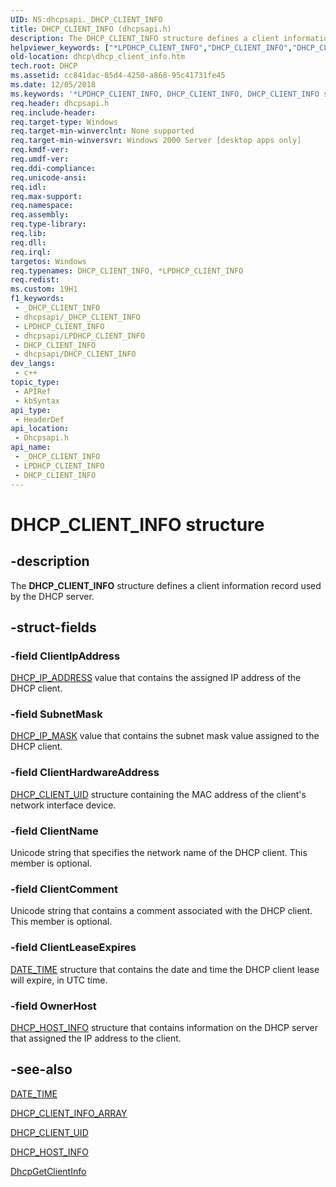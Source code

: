 ```yaml
---
UID: NS:dhcpsapi._DHCP_CLIENT_INFO
title: DHCP_CLIENT_INFO (dhcpsapi.h)
description: The DHCP_CLIENT_INFO structure defines a client information record used by the DHCP server.
helpviewer_keywords: ["*LPDHCP_CLIENT_INFO","DHCP_CLIENT_INFO","DHCP_CLIENT_INFO structure [DHCP]","LPDHCP_CLIENT_INFO","LPDHCP_CLIENT_INFO structure pointer [DHCP]","dhcp.dhcp_client_info","dhcpsapi/LPDHCP_CLIENT_INFO","dhcpsapi/_DHCP_CLIENT_INFO"]
old-location: dhcp\dhcp_client_info.htm
tech.root: DHCP
ms.assetid: cc841dac-85d4-4250-a868-95c41731fe45
ms.date: 12/05/2018
ms.keywords: '*LPDHCP_CLIENT_INFO, DHCP_CLIENT_INFO, DHCP_CLIENT_INFO structure [DHCP], LPDHCP_CLIENT_INFO, LPDHCP_CLIENT_INFO structure pointer [DHCP], dhcp.dhcp_client_info, dhcpsapi/LPDHCP_CLIENT_INFO, dhcpsapi/_DHCP_CLIENT_INFO'
req.header: dhcpsapi.h
req.include-header: 
req.target-type: Windows
req.target-min-winverclnt: None supported
req.target-min-winversvr: Windows 2000 Server [desktop apps only]
req.kmdf-ver: 
req.umdf-ver: 
req.ddi-compliance: 
req.unicode-ansi: 
req.idl: 
req.max-support: 
req.namespace: 
req.assembly: 
req.type-library: 
req.lib: 
req.dll: 
req.irql: 
targetos: Windows
req.typenames: DHCP_CLIENT_INFO, *LPDHCP_CLIENT_INFO
req.redist: 
ms.custom: 19H1
f1_keywords:
 - _DHCP_CLIENT_INFO
 - dhcpsapi/_DHCP_CLIENT_INFO
 - LPDHCP_CLIENT_INFO
 - dhcpsapi/LPDHCP_CLIENT_INFO
 - DHCP_CLIENT_INFO
 - dhcpsapi/DHCP_CLIENT_INFO
dev_langs:
 - c++
topic_type:
 - APIRef
 - kbSyntax
api_type:
 - HeaderDef
api_location:
 - Dhcpsapi.h
api_name:
 - _DHCP_CLIENT_INFO
 - LPDHCP_CLIENT_INFO
 - DHCP_CLIENT_INFO
---
```


# DHCP_CLIENT_INFO structure


## -description

The <b>DHCP_CLIENT_INFO</b> structure defines a client information record used by the DHCP server.

## -struct-fields

### -field ClientIpAddress

<a href="/previous-versions/windows/desktop/dhcp/dhcp-server-management-type-definitions">DHCP_IP_ADDRESS</a> value that contains the assigned IP address of the DHCP client.

### -field SubnetMask

<a href="/previous-versions/windows/desktop/dhcp/dhcp-server-management-type-definitions">DHCP_IP_MASK</a> value that contains the subnet mask value assigned to the DHCP client.

### -field ClientHardwareAddress

<a href="/windows/desktop/api/dhcpsapi/ns-dhcpsapi-dhcp_binary_data">DHCP_CLIENT_UID</a> structure containing the MAC address of the client's network interface device.

### -field ClientName

Unicode string that specifies the network name of the DHCP client. This member is optional.

### -field ClientComment

Unicode string that contains a comment associated with the DHCP client. This member is optional.

### -field ClientLeaseExpires

<a href="/windows/desktop/api/dhcpsapi/ns-dhcpsapi-date_time">DATE_TIME</a> structure that contains the date and time the DHCP client lease will expire, in UTC time.

### -field OwnerHost

<a href="/windows/desktop/api/dhcpsapi/ns-dhcpsapi-dhcp_host_info">DHCP_HOST_INFO</a> structure that contains information on the DHCP server that assigned the IP address to the  client.

## -see-also

<a href="/windows/desktop/api/dhcpsapi/ns-dhcpsapi-date_time">DATE_TIME</a>



<a href="/windows/desktop/api/dhcpsapi/ns-dhcpsapi-dhcp_client_info_array">DHCP_CLIENT_INFO_ARRAY</a>



<a href="/windows/desktop/api/dhcpsapi/ns-dhcpsapi-dhcp_binary_data">DHCP_CLIENT_UID</a>



<a href="/windows/desktop/api/dhcpsapi/ns-dhcpsapi-dhcp_host_info">DHCP_HOST_INFO</a>



<a href="/previous-versions/windows/desktop/api/dhcpsapi/nf-dhcpsapi-dhcpgetclientinfo">DhcpGetClientInfo</a>

